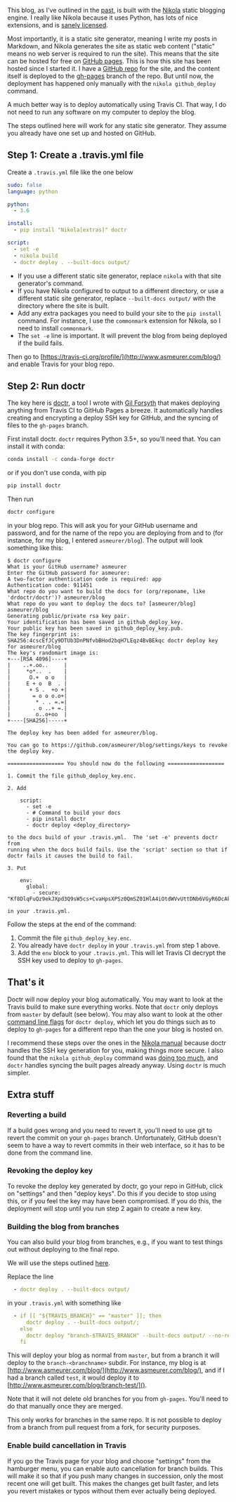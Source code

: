 This blog, as I've outlined in
the [past](moving-to-github-pages-with-nikola/), is built with
the [Nikola](https://getnikola.com/) static blogging engine. I really like
Nikola because it uses Python, has lots of nice extensions, and is [sanely
licensed](https://github.com/getnikola/nikola/blob/master/LICENSE.txt).

Most importantly, it is a static site generator, meaning I write my posts in
Markdown, and Nikola generates the site as static web content ("static" means no web server
is required to run the site). This means that the site can be hosted for free
on [GitHub pages](https://pages.github.com/). This is how this site has been
hosted since I started it. I have
a [GitHub repo](http://github.com/asmeurer/blog) for the site, and the content
itself is deployed to
the [gh-pages](https://github.com/asmeurer/blog/tree/gh-pages) branch of the
repo. But until now, the deployment has happened only manually with the
`nikola github_deploy` command.

A much better way is to deploy automatically using Travis CI. That way, I do
not need to run any software on my computer to deploy the blog.

The steps outlined here will work for any static site generator. They assume
you already have one set up and hosted on GitHub.

## Step 1: Create a .travis.yml file

Create a `.travis.yml` file like the one below

``` yaml
sudo: false
language: python

python:
  - 3.6

install:
  - pip install "Nikola[extras]" doctr

script:
  - set -e
  - nikola build
  - doctr deploy . --built-docs output/
```

- If you use a different static site generator, replace `nikola` with that
  site generator's command.
- If you have Nikola configured to output to a different directory, or use a
  different static site generator, replace `--built-docs output/` with the
  directory where the site is built.
- Add any extra packages you need to build your site to the `pip install`
  command. For instance, I use the `commonmark` extension for Nikola, so I
  need to install `commonmark`.
- The `set -e` line is important. It will prevent the blog from being deployed
  if the build fails.

Then go to [https://travis-ci.org/profile/](http://www.asmeurer.com/blog/) and enable Travis for your blog
repo.

## Step 2: Run doctr

The key here is [doctr](https://drdoctr.github.io/doctr/), a tool I wrote with
[Gil Forsyth](https://github.com/gforsyth) that makes deploying anything from
Travis CI to GitHub Pages a breeze. It automatically handles creating and
encrypting a deploy SSH key for GitHub, and the syncing of files to the
`gh-pages` branch.

First install doctr. `doctr` requires
Python 3.5+, so you'll need that. You can install it with conda:

```bash
conda install -c conda-forge doctr
```

or if you don't use conda, with pip

```bash
pip install doctr
```

Then run

```bash
doctr configure
```

in your blog repo.  This will ask you for your GitHub username and password,
and for the name of the repo you are deploying from and to (for instance, for
my blog, I entered `asmeurer/blog`). The output will look something like this:

<!-- http seems to give the least amount of highlighting. text is -->
<!-- supposed to work, but doesn't render correctly. -->
```http
$ doctr configure
What is your GitHub username? asmeurer
Enter the GitHub password for asmeurer:
A two-factor authentication code is required: app
Authentication code: 911451
What repo do you want to build the docs for (org/reponame, like 'drdoctr/doctr')? asmeurer/blog
What repo do you want to deploy the docs to? [asmeurer/blog] asmeurer/blog
Generating public/private rsa key pair.
Your identification has been saved in github_deploy_key.
Your public key has been saved in github_deploy_key.pub.
The key fingerprint is:
SHA256:4cscEfJCy9DTUb3DnPNfvbBHod2bqH7LEqz4BvBEkqc doctr deploy key for asmeurer/blog
The key's randomart image is:
+---[RSA 4096]----+
|    ..+.oo..     |
|     *o*..  .    |
|      O.+  o o   |
|     E + o  B  . |
|      + S .  +o +|
|       = o o o.o+|
|        * . . =.=|
|       . o ..+ =.|
|        o..o+oo  |
+----[SHA256]-----+

The deploy key has been added for asmeurer/blog.

You can go to https://github.com/asmeurer/blog/settings/keys to revoke the deploy key.

================== You should now do the following ==================

1. Commit the file github_deploy_key.enc.

2. Add

    script:
      - set -e
      - # Command to build your docs
      - pip install doctr
      - doctr deploy <deploy_directory>

to the docs build of your .travis.yml.  The 'set -e' prevents doctr from
running when the docs build fails. Use the 'script' section so that if
doctr fails it causes the build to fail.

3. Put

    env:
      global:
        - secure: "Kf8DlqFuQz9ekJXpd3Q9sW5cs+CvaHpsXPSz0QmSZ01HlA4iOtdWVvUttDNb6VGyR6DcAkXlADRf/KzvAJvaqUVotETJ1LD2SegnPzgdz4t8zK21DhKt29PtqndeUocTBA6B3x6KnACdBx4enmZMTafTNRX82RMppwqxSMqO8mA="

in your .travis.yml.
```

Follow the steps at the end of the command:

1. Commit the file `github_deploy_key.enc`.
2. You already have `doctr deploy` in your `.travis.yml` from step 1 above.
3. Add the `env` block to your `.travis.yml`. This will let Travis CI decrypt
the SSH key used to deploy to `gh-pages`.


## That's it

Doctr will now deploy your blog automatically. You may want to look at the
Travis build to make sure everything works. Note that `doctr` only deploys
from `master` by default (see below). You may also want to look at the
other
[command line flags](https://drdoctr.github.io/doctr/commandline.html#doctr-deploy) for
`doctr deploy`, which let you do things such as to deploy to `gh-pages` for a
different repo than the one your blog is hosted on.


I recommend these steps over the ones in
the
[Nikola manual](https://getnikola.com/blog/automating-nikola-rebuilds-with-travis-ci.html) because
doctr handles the SSH key generation for you, making things more secure. I
also found that the `nikola github_deploy` command
was [doing too much](https://github.com/getnikola/nikola/issues/2847), and
`doctr` handles syncing the built pages already anyway. Using `doctr` is much
simpler.


## Extra stuff

### Reverting a build

If a build goes wrong and you need to revert it, you'll need to use git to
revert the commit on your `gh-pages` branch. Unfortunately, GitHub doesn't
seem to have a way to revert commits in their web interface, so it has to be
done from the command line.

### Revoking the deploy key

To revoke the deploy key generated by doctr, go your repo in GitHub, click on
"settings" and then "deploy keys". Do this if you decide to stop using this,
or if you feel the key may have been compromised. If you do this, the
deployment will stop until you run step 2 again to create a new key.

### Building the blog from branches

You can also build your blog from branches, e.g., if you want to test things
out without deploying to the final repo.

We will use the steps
outlined
[here](https://drdoctr.github.io/doctr/recipes.html#deploy-docs-from-any-branch).

Replace the line

```yaml
  - doctr deploy . --built-docs output/
```

in your `.travis.yml` with something like

```yaml
  - if [[ "${TRAVIS_BRANCH}" == "master" ]]; then
      doctr deploy . --built-docs output/;
    else
      doctr deploy "branch-$TRAVIS_BRANCH" --built-docs output/ --no-require-master;
    fi
```

This will deploy your blog as normal from `master`, but from a branch it will
deploy to the `branch-<branchname>` subdir. For instance, my blog is at
[http://www.asmeurer.com/blog/](http://www.asmeurer.com/blog/), and if I had a branch called `test`, it would
deploy it to [http://www.asmeurer.com/blog/branch-test/]().

Note that it will not delete old branches for you from `gh-pages`. You'll need
to do that manually once they are merged.

This only works for branches in the same repo. It is not possible to deploy
from a branch from pull request from a fork, for security purposes.

### Enable build cancellation in Travis

If you go the Travis page for your blog and choose "settings" from the
hamburger menu, you can enable auto cancellation for branch builds. This will
make it so that if you push many changes in succession, only the most recent
one will get built. This makes the changes get built faster, and lets you
revert mistakes or typos without them ever actually being deployed.
